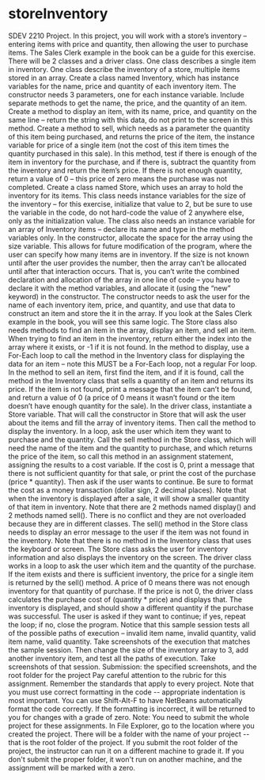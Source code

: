 # storeInventory
SDEV 2210 Project. In this project, you will work with a store’s inventory – entering items with price and quantity, then allowing the user to purchase items. The Sales Clerk example in the book can be a guide for this exercise. There will be 2 classes and a driver class. One class describes a single item in inventory. One class describe the inventory of a store, multiple items stored in an array. Create a class named Inventory, which has instance variables for the name, price and quantity of each inventory item. The constructor needs 3 parameters, one for each instance variable. Include separate methods to get the name, the price, and the quantity of an item. Create a method to display an item, with its name, price, and quantity on the same line – return the string with this data, do not print to the screen in this method. Create a method to sell, which needs as a parameter the quantity of this item being purchased, and returns the price of the item, the instance variable for price of a single item (not the cost of this item times the quantity purchased in this sale). In this method, test if there is enough of the item in inventory for the purchase, and if there is, subtract the quantity from the inventory and return the item’s price. If there is not enough quantity, return a value of 0 – this price of zero means the purchase was not completed. Create a class named Store, which uses an array to hold the inventory for its items. This class needs instance variables for the size of the inventory – for this exercise, initialize that value to 2, but be sure to use the variable in the code, do not hard-code the value of 2 anywhere else, only as the initialization value. The class also needs an instance variable for an array of Inventory items – declare its name and type in the method variables only. In the constructor, allocate the space for the array using the size variable. This allows for future modification of the program, where the user can specify how many items are in inventory. If the size is not known until after the user provides the number, then the array can’t be allocated until after that interaction occurs. That is, you can’t write the combined declaration and allocation of the array in one line of code – you have to declare it with the method variables, and allocate it (using the “new” keyword) in the constructor. The constructor needs to ask the user for the name of each inventory item, price, and quantity, and use that data to construct an item and store the it in the array. If you look at the Sales Clerk example in the book, you will see this same logic. The Store class also needs methods to find an item in the array, display an item, and sell an item. When trying to find an item in the inventory, return either the index into the array where it exists, or -1 if it is not found. In the method to display, use a For-Each loop to call the method in the Inventory class for displaying the data for an item – note this MUST be a For-Each loop, not a regular For loop. In the method to sell an item, first find the item, and if it is found, call the method in the Inventory class that sells a quantity of an item and returns its price. If the item is not found, print a message that the item can’t be found, and return a value of 0 (a price of 0 means it wasn’t found or the item doesn’t have enough quantity for the sale). In the driver class, instantiate a Store variable. That will call the constructor in Store that will ask the user about the items and fill the array of inventory items. Then call the method to display the inventory. In a loop, ask the user which item they want to purchase and the quantity. Call the sell method in the Store class, which will need the name of the item and the quantity to purchase, and which returns the price of the item, so call this method in an assignment statement, assigning the results to a cost variable. If the cost is 0, print a message that there is not sufficient quantity for that sale, or print the cost of the purchase (price * quantity). Then ask if the user wants to continue. Be sure to format the cost as a money transaction (dollar sign, 2 decimal places). Note that when the inventory is displayed after a sale, it will show a smaller quantity of that item in inventory. Note that there are 2 methods named display() and 2 methods named sell(). There is no conflict and they are not overloaded because they are in different classes. The sell() method in the Store class needs to display an error message to the user if the item was not found in the inventory. Note that there is no method in the Inventory class that uses the keyboard or screen. The Store class asks the user for inventory information and also displays the inventory on the screen. The driver class works in a loop to ask the user which item and the quantity of the purchase. If the item exists and there is sufficient inventory, the price for a single item is returned by the sell() method. A price of 0 means there was not enough inventory for that quantity of purchase. If the price is not 0, the driver class calculates the purchase cost of (quantity * price) and displays that. The inventory is displayed, and should show a different quantity if the purchase was successful. The user is asked if they want to continue; if yes, repeat the loop; if no, close the program. Notice that this sample session tests all of the possible paths of execution – invalid item name, invalid quantity, valid item name, valid quantity. Take screenshots of the execution that matches the sample session. Then change the size of the inventory array to 3, add another inventory item, and test all the paths of execution. Take screenshots of that session. Submission: the specified screenshots, and the root folder for the project Pay careful attention to the rubric for this assignment. Remember the standards that apply to every project. Note that you must use correct formatting in the code -- appropriate indentation is most important. You can use Shift-Alt-F to have NetBeans automatically format the code correctly. If the formatting is incorrect, it will be returned to you for changes with a grade of zero. Note: You need to submit the whole project for these assignments. In File Explorer, go to the location where you created the project. There will be a folder with the name of your project -- that is the root folder of the project. If you submit the root folder of the project, the instructor can run it on a different machine to grade it. If you don't submit the proper folder, it won't run on another machine, and the assignment will be marked with a zero.
